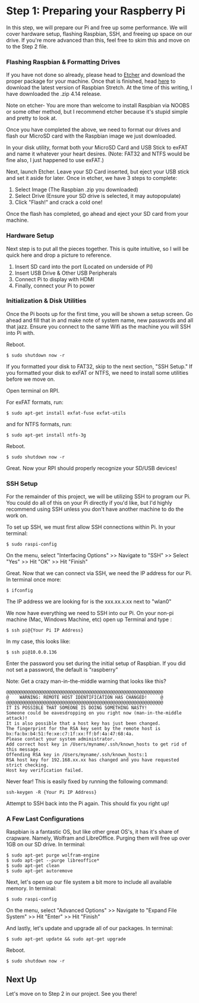 
# Step 1: Preparing your Raspberry Pi
In this step, we will prepare our Pi and free up some performance. We will cover hardware setup, flashing Raspbian, SSH, and freeing up space on our drive. If you're more advanced than this, feel free to skim this and move on to the Step 2 file.


### Flashing Raspbian & Formatting Drives

If you have not done so already, please head to [Etcher](https://etcher.io/) and download the proper package for your machine. Once that is finished, head [here](https://www.raspberrypi.org/downloads/raspbian/) to download the latest version of Raspbian Stretch. At the time of this writing, I have downloaded the .zip 4.14 release. 

Note on etcher- You are more than welcome to install Raspbian via NOOBS or some other method, but I recommend etcher because it's stupid simple and pretty to look at. 

Once you have completed the above, we need to format our drives and flash our MicroSD card with the Raspbian image we just downloaded. 

In your disk utility, format both your MicroSD Card and USB Stick to exFAT and name it whatever your heart desires. (Note: FAT32 and NTFS would be fine also, I just happened to use exFAT.) 

Next, launch Etcher. Leave your SD Card inserted, but eject your USB stick and set it aside for later. Once in etcher, we have 3 steps to complete:
  1. Select Image (The Raspbian .zip you downloaded)
  2. Select Drive (Ensure your SD drive is selected, it may autopopulate)
  3. Click "Flash!" and crack a cold one! 
  
Once the flash has completed, go ahead and eject your SD card from your machine.

### Hardware Setup

Next step is to put all the pieces together. This is quite intuitive, so I will be quick here and drop a picture to reference.
  1. Insert SD card into the port (Located on underside of PI)
  2. Insert USB Drive & Other USB Peripherals 
  3. Connect Pi to display with HDMI
  4. Finally, connect your Pi to power
  
### Initialization & Disk Utilities

Once the Pi boots up for the first time, you will be shown a setup screen. Go ahead and fill that in and make note of system name, new passwords and all that jazz. Ensure you connect to the same Wifi as the machine you will SSH into Pi with. 

Reboot.
```
$ sudo shutdown now -r
```

If you formatted your disk to FAT32, skip to the next section, "SSH Setup." If you formatted your disk to exFAT or NTFS, we need to install some utilities before we move on.

Open terminal on RPI.

For exFAT formats, run:
```
$ sudo apt-get install exfat-fuse exfat-utils
```
and for NTFS formats, run:
```
$ sudo apt-get install ntfs-3g
```
Reboot.
```
$ sudo shutdown now -r
```

Great. Now your RPI should properly recognize your SD/USB devices! 
  
### SSH Setup

For the remainder of this project, we will be utilizing SSH to program our Pi. You could do all of this on your Pi directly if you'd like, but I'd highly recommend using SSH unless you don't have another machine to do the work on.

To set up SSH, we must first allow SSH connections within Pi. In your terminal:
```
$ sudo raspi-config
```
On the menu, select "Interfacing Options" >> Navigate to "SSH" >> Select "Yes" >> Hit "OK" >> Hit "Finish"

Great. Now that we can connect via SSH, we need the IP address for our Pi. In terminal once more:
```
$ ifconfig
```
The IP address we are looking for is the xxx.xx.x.xx next to "wlan0"

We now have everything we need to SSH into our Pi. On your non-pi machine (Mac, Windows Machine, etc) open up Terminal and type :
```
$ ssh pi@{Your Pi IP Address}
```
In my case, this looks like:
```
$ ssh pi@10.0.0.136
```
Enter the password you set during the initial setup of Raspbian. If you did not set a password, the default is "raspberry"

Note: Get a crazy man-in-the-middle warning that looks like this?
```
@@@@@@@@@@@@@@@@@@@@@@@@@@@@@@@@@@@@@@@@@@@@@@@@@@@@@@@@@@@
@    WARNING: REMOTE HOST IDENTIFICATION HAS CHANGED!     @
@@@@@@@@@@@@@@@@@@@@@@@@@@@@@@@@@@@@@@@@@@@@@@@@@@@@@@@@@@@
IT IS POSSIBLE THAT SOMEONE IS DOING SOMETHING NASTY!
Someone could be eavesdropping on you right now (man-in-the-middle attack)!
It is also possible that a host key has just been changed.
The fingerprint for the RSA key sent by the remote host is
bx:fa:bx:b4:51:fe:xe:c7:1f:xx:ff:bf:4a:47:68:4a.
Please contact your system administrator.
Add correct host key in /Users/myname/.ssh/known_hosts to get rid of this message.
Offending RSA key in /Users/myname/.ssh/known_hosts:1
RSA host key for 192.168.xx.xx has changed and you have requested strict checking.
Host key verification failed.
```

Never fear! This is easily fixed by running the following command:
```
ssh-keygen -R {Your Pi IP Address}
```
Attempt to SSH back into the Pi again. This should fix you right up!


### A Few Last Configurations

Raspbian is a fantastic OS, but like other great OS's, it has it's share of crapware. Namely, Wolfram and LibreOffice. Purging them will free up over 1GB on our SD drive. In terminal:
```
$ sudo apt-get purge wolfram-engine
$ sudo apt-get --purge libreoffice*
$ sudo apt-get clean
$ sudo apt-get autoremove
```

Next, let's open up our file system a bit more to include all available memory. In terminal:
```
$ sudo raspi-config
```
On the menu, select "Advanced Options" >> Navigate to "Expand File System" >> Hit "Enter" >> Hit "Finish"

And lastly, let's update and upgrade all of our packages. In terminal:
```
$ sudo apt-get update && sudo apt-get upgrade
```

Reboot.
```
$ sudo shutdown now -r
```

## Next Up
Let's move on to Step 2 in our project. See you there!

